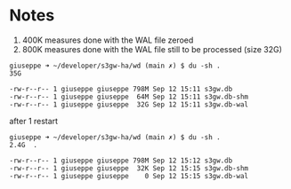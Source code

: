 # Notes

1. 400K measures done with the WAL file zeroed
2. 800K measures done with the WAL file still to be processed (size 32G)

```shell
giuseppe ➜ ~/developer/s3gw-ha/wd (main ✗) $ du -sh .
35G

-rw-r--r-- 1 giuseppe giuseppe 798M Sep 12 15:11 s3gw.db
-rw-r--r-- 1 giuseppe giuseppe  64M Sep 12 15:11 s3gw.db-shm
-rw-r--r-- 1 giuseppe giuseppe  32G Sep 12 15:11 s3gw.db-wal
```

after 1 restart

```shell
giuseppe ➜ ~/developer/s3gw-ha/wd (main ✗) $ du -sh .
2.4G  .

-rw-r--r-- 1 giuseppe giuseppe 798M Sep 12 15:12 s3gw.db
-rw-r--r-- 1 giuseppe giuseppe  32K Sep 12 15:15 s3gw.db-shm
-rw-r--r-- 1 giuseppe giuseppe    0 Sep 12 15:15 s3gw.db-wal
```
